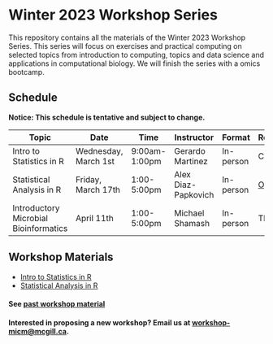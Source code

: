 # Winter 2023 Workshop Series

This repository contains all the materials of the Winter 2023 Workshop Series. 
This series will focus on exercises and practical computing on selected topics from introduction to computing, topics and data science and applications in computational biology. We will finish the series with a omics bootcamp.

## Schedule

**Notice: This schedule is tentative and subject to change.**

| Topic | Date | Time | Instructor | Format | Registration |
| ------| ---- | ----- | ---------- | -------- | ------- |
| Intro to Statistics in R| Wednesday, March 1st | 9:00am-1:00pm | Gerardo Martinez | In-person | Closed |
| Statistical Analysis in R | Friday, March 17th | 1:00-5:00pm | Alex Diaz-Papkovich | In-person | [Open](https://forms.gle/noM6JsuZFwiHkZDx9) |
| Introductory Microbial Bioinformatics | April 11th | 1:00-5:00pm | Michael Shamash | In-person | TBA |

## Workshop Materials

* [Intro to Statistics in R](https://github.com/McGill-MiCM/micm-statistics-winter)
* [Statistical Analysis in R](https://github.com/McGill-MiCM/)

#### See [past workshop material](https://mcgill-micm.github.io/MicM-Mcgill/)
#### Interested in proposing a new workshop? Email us at workshop-micm@mcgill.ca.
